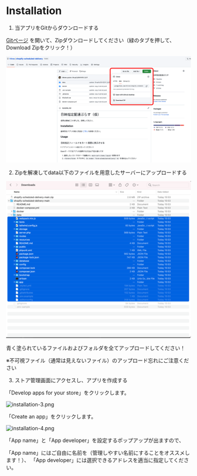 # Installation

1. 当アプリをGitからダウンロードする

[Gitページ](https://github.com/hltree/shopify-scheduled-delivery) を開いて、Zipダウンロードしてください（緑のタブを押して、Download Zipをクリック！）

![installation-1.png](./assets/installation-1.png)

2. Zipを解凍してdata以下のファイルを用意したサーバーにアップロードする

![installation-2.png](./assets/installation-2.png)

青く塗られているファイルおよびフォルダを全てアップロードしてください！

※不可視ファイル（通常は見えないファイル）のアップロード忘れにご注意ください

3. ストア管理画面にアクセスし、アプリを作成する

「Develop apps for your store」をクリックします。

![installation-3.png](./assets/installation-3.png)

「Create an app」をクリックします。

![installation-4.png](./assets/installation-4.png)

「App name」と「App developer」を設定するポップアップが出ますので、

「App name」にはご自由に名前を（管理しやすい名前にすることをオススメします！）、
「App developer」には選択できるアドレスを適当に指定してください。


